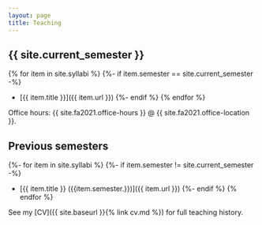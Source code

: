 ```yaml
---
layout: page
title: Teaching
---
```


## {{ site.current_semester }}

{% for item in site.syllabi %}
    {%- if item.semester == site.current_semester -%}
* [{{ item.title }}]({{ item.url }})
    {%- endif %}
{% endfor %}

Office hours: {{ site.fa2021.office-hours }} @ {{ site.fa2021.office-location }}.

## Previous semesters

{%- for item in site.syllabi %}
    {%- if item.semester != site.current_semester -%}
* [{{ item.title }} ({{item.semester.}})]({{ item.url }})
    {%- endif %}
{% endfor %}

See my [CV]({{ site.baseurl }}{% link cv.md %}) for full teaching history. 




